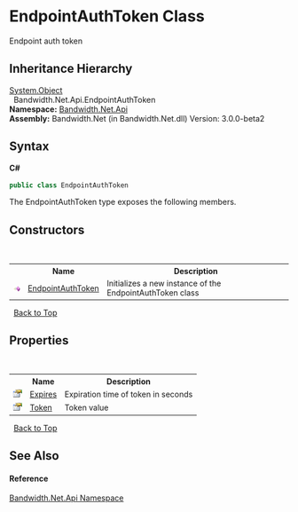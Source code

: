 ﻿# EndpointAuthToken Class
 

Endpoint auth token


## Inheritance Hierarchy
<a href="http://msdn2.microsoft.com/en-us/library/e5kfa45b" target="_blank">System.Object</a><br />&nbsp;&nbsp;Bandwidth.Net.Api.EndpointAuthToken<br />
**Namespace:**&nbsp;<a href ="N_Bandwidth_Net_Api.md">Bandwidth.Net.Api</a><br />**Assembly:**&nbsp;Bandwidth.Net (in Bandwidth.Net.dll) Version: 3.0.0-beta2

## Syntax

**C#**<br />
``` C#
public class EndpointAuthToken
```

The EndpointAuthToken type exposes the following members.


## Constructors
&nbsp;<table><tr><th></th><th>Name</th><th>Description</th></tr><tr><td>![Public method](media/pubmethod.gif "Public method")</td><td><a href ="M_Bandwidth_Net_Api_EndpointAuthToken__ctor.md">EndpointAuthToken</a></td><td>
Initializes a new instance of the EndpointAuthToken class</td></tr></table>&nbsp;
<a href="#endpointauthtoken-class">Back to Top</a>

## Properties
&nbsp;<table><tr><th></th><th>Name</th><th>Description</th></tr><tr><td>![Public property](media/pubproperty.gif "Public property")</td><td><a href ="P_Bandwidth_Net_Api_EndpointAuthToken_Expires.md">Expires</a></td><td>
Expiration time of token in seconds</td></tr><tr><td>![Public property](media/pubproperty.gif "Public property")</td><td><a href ="P_Bandwidth_Net_Api_EndpointAuthToken_Token.md">Token</a></td><td>
Token value</td></tr></table>&nbsp;
<a href="#endpointauthtoken-class">Back to Top</a>

## See Also


#### Reference
<a href ="N_Bandwidth_Net_Api.md">Bandwidth.Net.Api Namespace</a><br />